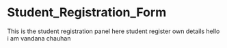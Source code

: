 # Student_Registration_Form
This is the student registration panel here student register own details
hello i am vandana chauhan